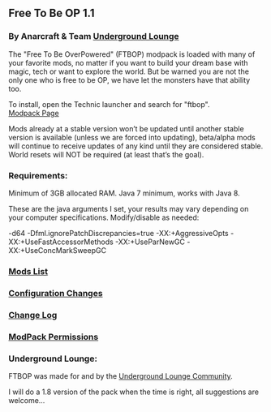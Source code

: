 ## Free To Be OP 1.1
### By Anarcraft & Team [Underground Lounge](http://uglounge.com)

The "Free To Be OverPowered" (FTBOP) modpack is loaded with many of your favorite mods, no matter if you want to build your dream base with magic, tech or want to explore the world. But be warned you are not the only one who is free to be OP, we have let the monsters have that ability too.

To install, open the Technic launcher and search for "ftbop".<br>
[Modpack Page](http://technicpack.net/modpack/ftbop)

Mods already at a stable version won’t be updated until another stable version is available (unless we are forced into updating), beta/alpha mods will continue to receive updates of any kind until they are considered stable.  World resets will NOT be required (at least that’s the goal).

### Requirements:
Minimum of 3GB allocated RAM.  Java 7 minimum, works with Java 8.<br>

These are the java arguments I set, your results may vary depending on your computer specifications.  Modify/disable as needed:

-d64 -Dfml.ignorePatchDiscrepancies=true -XX:+AggressiveOpts -XX:+UseFastAccessorMethods -XX:+UseParNewGC -XX:+UseConcMarkSweepGC

### [Mods List](Mods-List.md)

### [Configuration Changes](Configuration-Changes.md)

### [Change Log](Change-Log.md)

### [ModPack Permissions](ModPack-Permissions.md)

### Underground Lounge:
FTBOP was made for and by the [Underground Lounge Community](http://uglounge.com).

I will do a 1.8 version of the pack when the time is right, all suggestions are welcome…
